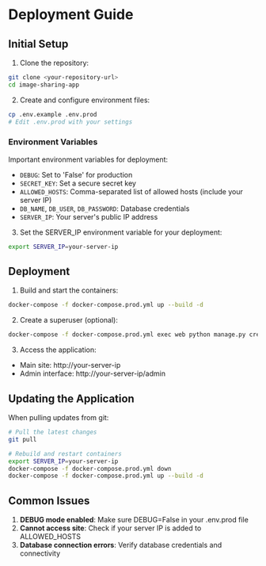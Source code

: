 # Deployment Guide

## Initial Setup

1. Clone the repository:
```bash
git clone <your-repository-url>
cd image-sharing-app
```

2. Create and configure environment files:
```bash
cp .env.example .env.prod
# Edit .env.prod with your settings
```

### Environment Variables

Important environment variables for deployment:

- `DEBUG`: Set to 'False' for production
- `SECRET_KEY`: Set a secure secret key
- `ALLOWED_HOSTS`: Comma-separated list of allowed hosts (include your server IP)
- `DB_NAME`, `DB_USER`, `DB_PASSWORD`: Database credentials
- `SERVER_IP`: Your server's public IP address

3. Set the SERVER_IP environment variable for your deployment:
```bash
export SERVER_IP=your-server-ip
```

## Deployment

1. Build and start the containers:
```bash
docker-compose -f docker-compose.prod.yml up --build -d
```

2. Create a superuser (optional):
```bash
docker-compose -f docker-compose.prod.yml exec web python manage.py createsuperuser
```

3. Access the application:
- Main site: http://your-server-ip
- Admin interface: http://your-server-ip/admin

## Updating the Application

When pulling updates from git:

```bash
# Pull the latest changes
git pull

# Rebuild and restart containers
export SERVER_IP=your-server-ip
docker-compose -f docker-compose.prod.yml down
docker-compose -f docker-compose.prod.yml up --build -d
```

## Common Issues

1. **DEBUG mode enabled**: Make sure DEBUG=False in your .env.prod file
2. **Cannot access site**: Check if your server IP is added to ALLOWED_HOSTS
3. **Database connection errors**: Verify database credentials and connectivity 